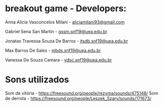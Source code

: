 # breakout game - Developers:

Anna Alicia Vasconcelos Milani - aliciamilani93@gmail.com

Gabriel Sena San Martin - gssm.snf19@uea.edu.br

Jonatas Travessa Souza De Barros - jtsdb.snf19@uea.edu.br

Max Barros De Sales - mbds.snf19@uea.edu.br

Vanessa De Souza Camara - vdsc.snf19@uea.edu.br

# Sons utilizados

Som de vitória - https://freesound.org/people/rezyma/sounds/475148/
Som de derrota - https://freesound.org/people/Leszek_Szary/sounds/171673/